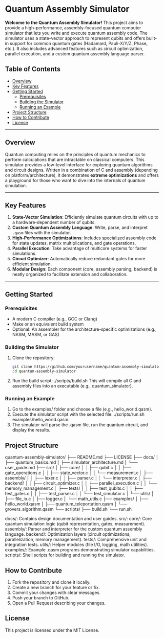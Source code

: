 # Quantum Assembly Simulator

**Welcome to the Quantum Assembly Simulator!** This project aims to provide a high-performance, assembly-focused quantum computer simulator that lets you write and execute quantum assembly code. The simulator uses a state-vector approach to represent qubits and offers built-in support for common quantum gates (Hadamard, Pauli-X/Y/Z, Phase, etc.). It also includes advanced features such as circuit optimization, parallel execution, and a custom quantum assembly language parser.

## Table of Contents

- [Overview](#overview)
- [Key Features](#key-features)
- [Getting Started](#getting-started)
  - [Prerequisites](#prerequisites)
  - [Building the Simulator](#building-the-simulator)
  - [Running an Example](#running-an-example)
- [Project Structure](#project-structure)
- [How to Contribute](#how-to-contribute)
- [License](#license)

---

## Overview

Quantum computing relies on the principles of quantum mechanics to perform calculations that are intractable on classical computers. This simulator provides a low-level interface for exploring quantum algorithms and circuit designs. Written in a combination of C and assembly (depending on platform/architecture), it demonstrates **extreme optimizations** and offers a playground for those who want to dive into the internals of quantum simulation.

---

## Key Features

1. **State-Vector Simulation**: Efficiently simulate quantum circuits with up to a hardware-dependent number of qubits.
2. **Custom Quantum Assembly Language**: Write, parse, and interpret `.qasm` files with the simulator.
3. **High-Performance Optimizations**: Includes specialized assembly code for state updates, matrix multiplications, and gate operations.
4. **Parallel Execution**: Take advantage of multicore systems for faster simulations.
5. **Circuit Optimizer**: Automatically reduce redundant gates for more efficient simulation.
6. **Modular Design**: Each component (core, assembly parsing, backend) is neatly organized to facilitate extension and collaboration.

---

## Getting Started

### Prerequisites
- A modern C compiler (e.g., GCC or Clang)
- Make or an equivalent build system
- Optional: An assembler for the architecture-specific optimizations (e.g., NASM, MASM, or GAS)

### Building the Simulator
1. Clone the repository:
   ```bash
   git clone https://github.com/yourusername/quantum-assembly-simulator.git
   cd quantum-assembly-simulator
2. Run the build script:
   ./scripts/build.sh
   This will compile all C and assembly files into an executable (e.g., quantum_simulator).

### Running an Example
1. Go to the examples/ folder and choose a file (e.g., hello_world.qasm).
2. Execute the simulator script with the selected file:
   ./scripts/run.sh examples/hello_world.qasm
3. The simulator will parse the .qasm file, run the quantum circuit, and display the results.

## Project Structure
quantum-assembly-simulator/
├── README.md
├── LICENSE
├── docs/
│   ├── quantum_basics.md
│   ├── simulator_architecture.md
│   └── user_guide.md
├── src/
│   ├── core/
│   │   ├── qubit.c
│   │   ├── gate_operations.c
│   │   ├── state_vector.c
│   │   └── measurement.c
│   ├── assembly/
│   │   ├── lexer.c
│   │   ├── parser.c
│   │   └── interpreter.c
│   ├── backend/
│   │   ├── circuit_optimizer.c
│   │   ├── parallel_execution.c
│   │   └── memory_management.c
│   ├── tests/
│   │   ├── test_qubits.c
│   │   ├── test_gates.c
│   │   ├── test_parser.c
│   │   └── test_simulator.c
│   └── utils/
│       ├── file_io.c
│       ├── logger.c
│       └── math_utils.c
├── examples/
│   ├── hello_world.qasm
│   ├── quantum_teleportation.qasm
│   └── grovers_algorithm.qasm
└── scripts/
    ├── build.sh
    └── run.sh

docs/: Contains design documentation and user guides.
src/:
  core/: Core quantum simulation logic (qubit representation, gates, measurement).
  assembly/: Parser and interpreter for the custom quantum assembly language.
  backend/: Optimization layers (circuit optimizations, parallelization, memory management).
  tests/: Comprehensive unit and integration tests.
  utils/: Helper modules (file I/O, logging, math utilities).
examples/: Example .qasm programs demonstrating simulator capabilities.
scripts/: Shell scripts for building and running the simulator.

## How to Contribute
1. Fork the repository and clone it locally.
2. Create a new branch for your feature or fix.
3. Commit your changes with clear messages.
4. Push your branch to GitHub.
5. Open a Pull Request describing your changes.

## License
This project is licensed under the MIT License.



